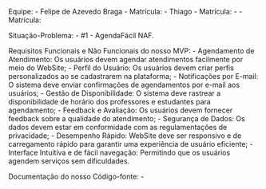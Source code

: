 Equipe:
	- Felipe de Azevedo Braga - Matrícula: 
	- Thiago				  - Matrícula: 
	-						  - Matrícula: 
 
Situação-Problema:
	- #1 - AgendaFácil NAF.
 
Requisitos Funcionais e Não Funcionais do nosso MVP:
	- Agendamento de Atendimento: Os usuários devem agendar atendimentos facilmente por meio do WebSite;
	- Perfil do Usuário: Os usuários devem criar perfis personalizados ao se cadastrarem na plataforma;
	- Notificações por E-mail: O sistema deve enviar confirmações de agendamentos por e-mail aos usuários;
	- Gestão de Disponibilidade: O sistema deve rastrear a disponibilidade de horário dos professores e estudantes para agendamento;
	- Feedback e Avaliação: Os usuários devem fornecer feedback sobre a qualidade do atendimento;
	- Segurança de Dados: Os dados devem estar em conformidade com as regulamentações de privacidade;
	- Desempenho Rápido: WebSite deve ser responsivo e de carregamento rápido para garantir uma experiência de usuário eficiente;
	- Interface Intuitiva e de fácil navegação: Permitindo que os usuários agendem serviços sem dificuldades.
	
Documentação do nosso Código-fonte:
	- 